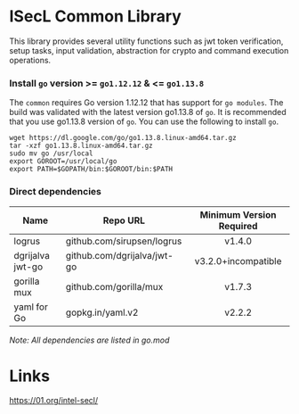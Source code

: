 # ISecL Common Library

This library provides several utility functions such as jwt token verification, setup tasks, input validation, abstraction for crypto and command execution operations.

### Install `go` version >= `go1.12.12` & <= `go1.13.8`
The `common` requires Go version 1.12.12 that has support for `go modules`. The build was validated with the latest version go1.13.8 of `go`. It is recommended that you use go1.13.8 version of `go`. You can use the following to install `go`.
```shell
wget https://dl.google.com/go/go1.13.8.linux-amd64.tar.gz
tar -xzf go1.13.8.linux-amd64.tar.gz
sudo mv go /usr/local
export GOROOT=/usr/local/go
export PATH=$GOPATH/bin:$GOROOT/bin:$PATH
```

### Direct dependencies

| Name                  | Repo URL                        | Minimum Version Required              |
| ----------------------| --------------------------------| :------------------------------------:|
| logrus                | github.com/sirupsen/logrus      | v1.4.0                                |
| dgrijalva jwt-go      | github.com/dgrijalva/jwt-go     | v3.2.0+incompatible                   |
| gorilla mux           | github.com/gorilla/mux          | v1.7.3  				  |
| yaml for Go           | gopkg.in/yaml.v2                | v2.2.2                                |

*Note: All dependencies are listed in go.mod*

# Links
https://01.org/intel-secl/
